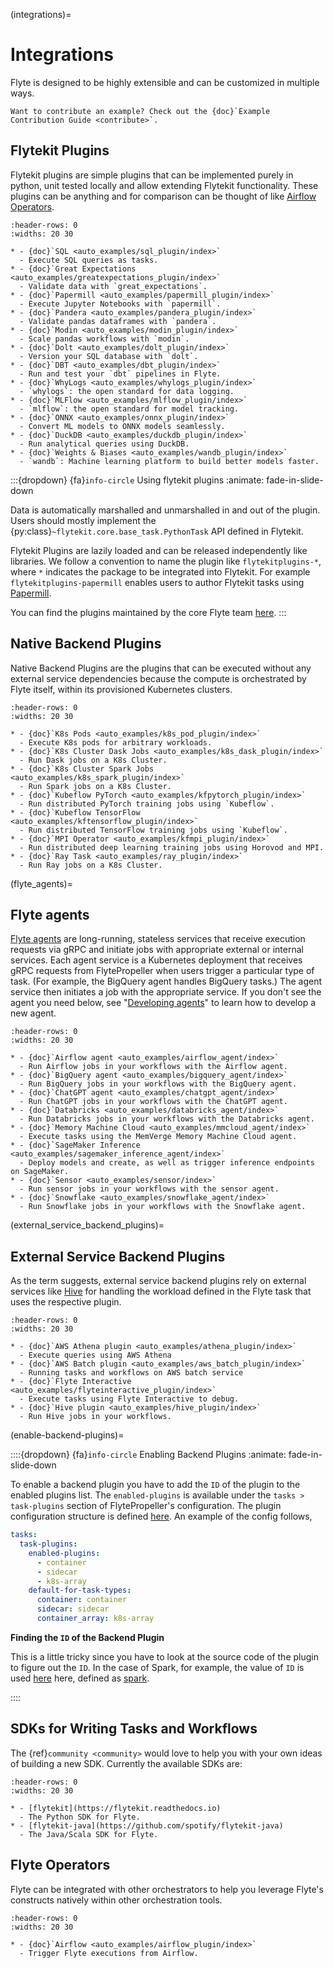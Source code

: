 (integrations)=

# Integrations

Flyte is designed to be highly extensible and can be customized in multiple ways.

```{note}
Want to contribute an example? Check out the {doc}`Example Contribution Guide <contribute>`.
```

## Flytekit Plugins

Flytekit plugins are simple plugins that can be implemented purely in python, unit tested locally and allow extending
Flytekit functionality. These plugins can be anything and for comparison can be thought of like
[Airflow Operators](https://airflow.apache.org/docs/apache-airflow/stable/howto/operator/index.html).

```{list-table}
:header-rows: 0
:widths: 20 30

* - {doc}`SQL <auto_examples/sql_plugin/index>`
  - Execute SQL queries as tasks.
* - {doc}`Great Expectations <auto_examples/greatexpectations_plugin/index>`
  - Validate data with `great_expectations`.
* - {doc}`Papermill <auto_examples/papermill_plugin/index>`
  - Execute Jupyter Notebooks with `papermill`.
* - {doc}`Pandera <auto_examples/pandera_plugin/index>`
  - Validate pandas dataframes with `pandera`.
* - {doc}`Modin <auto_examples/modin_plugin/index>`
  - Scale pandas workflows with `modin`.
* - {doc}`Dolt <auto_examples/dolt_plugin/index>`
  - Version your SQL database with `dolt`.
* - {doc}`DBT <auto_examples/dbt_plugin/index>`
  - Run and test your `dbt` pipelines in Flyte.
* - {doc}`WhyLogs <auto_examples/whylogs_plugin/index>`
  - `whylogs`: the open standard for data logging.
* - {doc}`MLFlow <auto_examples/mlflow_plugin/index>`
  - `mlflow`: the open standard for model tracking.
* - {doc}`ONNX <auto_examples/onnx_plugin/index>`
  - Convert ML models to ONNX models seamlessly.
* - {doc}`DuckDB <auto_examples/duckdb_plugin/index>`
  - Run analytical queries using DuckDB.
* - {doc}`Weights & Biases <auto_examples/wandb_plugin/index>`
  - `wandb`: Machine learning platform to build better models faster.
```

:::{dropdown} {fa}`info-circle` Using flytekit plugins
:animate: fade-in-slide-down

Data is automatically marshalled and unmarshalled in and out of the plugin. Users should mostly implement the
{py:class}`~flytekit.core.base_task.PythonTask` API defined in Flytekit.

Flytekit Plugins are lazily loaded and can be released independently like libraries. We follow a convention to name the
plugin like `flytekitplugins-*`, where `*` indicates the package to be integrated into Flytekit. For example
`flytekitplugins-papermill` enables users to author Flytekit tasks using [Papermill](https://papermill.readthedocs.io/en/latest/).

You can find the plugins maintained by the core Flyte team [here](https://github.com/flyteorg/flytekit/tree/master/plugins).
:::

## Native Backend Plugins

Native Backend Plugins are the plugins that can be executed without any external service dependencies because the compute is
orchestrated by Flyte itself, within its provisioned Kubernetes clusters.

```{list-table}
:header-rows: 0
:widths: 20 30

* - {doc}`K8s Pods <auto_examples/k8s_pod_plugin/index>`
  - Execute K8s pods for arbitrary workloads.
* - {doc}`K8s Cluster Dask Jobs <auto_examples/k8s_dask_plugin/index>`
  - Run Dask jobs on a K8s Cluster.
* - {doc}`K8s Cluster Spark Jobs <auto_examples/k8s_spark_plugin/index>`
  - Run Spark jobs on a K8s Cluster.
* - {doc}`Kubeflow PyTorch <auto_examples/kfpytorch_plugin/index>`
  - Run distributed PyTorch training jobs using `Kubeflow`.
* - {doc}`Kubeflow TensorFlow <auto_examples/kftensorflow_plugin/index>`
  - Run distributed TensorFlow training jobs using `Kubeflow`.
* - {doc}`MPI Operator <auto_examples/kfmpi_plugin/index>`
  - Run distributed deep learning training jobs using Horovod and MPI.
* - {doc}`Ray Task <auto_examples/ray_plugin/index>`
  - Run Ray jobs on a K8s Cluster.
```

(flyte_agents)=

## Flyte agents

[Flyte agents](https://docs.flyte.org/en/latest/flyte_agents/index.html) are long-running, stateless services that receive execution requests via gRPC and initiate jobs with appropriate external or internal services. Each agent service is a Kubernetes deployment that receives gRPC requests from FlytePropeller when users trigger a particular type of task. (For example, the BigQuery agent handles BigQuery tasks.) The agent service then initiates a job with the appropriate service. If you don't see the agent you need below, see "[Developing agents](https://docs.flyte.org/en/latest/flyte_agents/developing_agents.html)" to learn how to develop a new agent.

```{list-table}
:header-rows: 0
:widths: 20 30

* - {doc}`Airflow agent <auto_examples/airflow_agent/index>`
  - Run Airflow jobs in your workflows with the Airflow agent.
* - {doc}`BigQuery agent <auto_examples/bigquery_agent/index>`
  - Run BigQuery jobs in your workflows with the BigQuery agent.
* - {doc}`ChatGPT agent <auto_examples/chatgpt_agent/index>`
  - Run ChatGPT jobs in your workflows with the ChatGPT agent.
* - {doc}`Databricks <auto_examples/databricks_agent/index>`
  - Run Databricks jobs in your workflows with the Databricks agent.
* - {doc}`Memory Machine Cloud <auto_examples/mmcloud_agent/index>`
  - Execute tasks using the MemVerge Memory Machine Cloud agent.
* - {doc}`SageMaker Inference <auto_examples/sagemaker_inference_agent/index>`
  - Deploy models and create, as well as trigger inference endpoints on SageMaker.
* - {doc}`Sensor <auto_examples/sensor/index>`
  - Run sensor jobs in your workflows with the sensor agent.
* - {doc}`Snowflake <auto_examples/snowflake_agent/index>`
  - Run Snowflake jobs in your workflows with the Snowflake agent.
```

(external_service_backend_plugins)=

## External Service Backend Plugins

As the term suggests, external service backend plugins rely on external services like
[Hive](https://docs.qubole.com/en/latest/user-guide/engines/hive/index.html) for handling the workload defined in the Flyte task that uses the respective plugin.

```{list-table}
:header-rows: 0
:widths: 20 30

* - {doc}`AWS Athena plugin <auto_examples/athena_plugin/index>`
  - Execute queries using AWS Athena
* - {doc}`AWS Batch plugin <auto_examples/aws_batch_plugin/index>`
  - Running tasks and workflows on AWS batch service
* - {doc}`Flyte Interactive <auto_examples/flyteinteractive_plugin/index>`
  - Execute tasks using Flyte Interactive to debug.
* - {doc}`Hive plugin <auto_examples/hive_plugin/index>`
  - Run Hive jobs in your workflows.
```

(enable-backend-plugins)=

::::{dropdown} {fa}`info-circle` Enabling Backend Plugins
:animate: fade-in-slide-down

To enable a backend plugin you have to add the `ID` of the plugin to the enabled plugins list. The `enabled-plugins` is available under the `tasks > task-plugins` section of FlytePropeller's configuration.
The plugin configuration structure is defined [here](https://pkg.go.dev/github.com/flyteorg/flytepropeller@v0.6.1/pkg/controller/nodes/task/config#TaskPluginConfig). An example of the config follows,

```yaml
tasks:
  task-plugins:
    enabled-plugins:
      - container
      - sidecar
      - k8s-array
    default-for-task-types:
      container: container
      sidecar: sidecar
      container_array: k8s-array
```

**Finding the `ID` of the Backend Plugin**

This is a little tricky since you have to look at the source code of the plugin to figure out the `ID`. In the case of Spark, for example, the value of `ID` is used [here](https://github.com/flyteorg/flyteplugins/blob/v0.5.25/go/tasks/plugins/k8s/spark/spark.go#L424) here, defined as [spark](https://github.com/flyteorg/flyteplugins/blob/v0.5.25/go/tasks/plugins/k8s/spark/spark.go#L41).

::::

## SDKs for Writing Tasks and Workflows

The {ref}`community <community>` would love to help you with your own ideas of building a new SDK. Currently the available SDKs are:

```{list-table}
:header-rows: 0
:widths: 20 30

* - [flytekit](https://flytekit.readthedocs.io)
  - The Python SDK for Flyte.
* - [flytekit-java](https://github.com/spotify/flytekit-java)
  - The Java/Scala SDK for Flyte.
```

## Flyte Operators

Flyte can be integrated with other orchestrators to help you leverage Flyte's
constructs natively within other orchestration tools.

```{list-table}
:header-rows: 0
:widths: 20 30

* - {doc}`Airflow <auto_examples/airflow_plugin/index>`
  - Trigger Flyte executions from Airflow.
```
